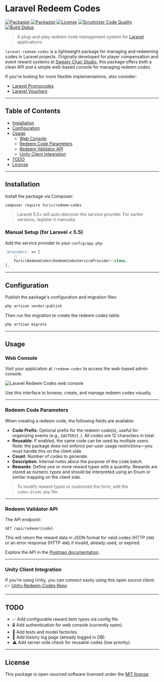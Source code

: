 
# Laravel Redeem Codes

[![Packagist](https://img.shields.io/packagist/v/furic/redeem-codes)](https://packagist.org/packages/furic/redeem-codes)
[![Packagist](https://img.shields.io/packagist/dt/furic/redeem-codes)](https://packagist.org/packages/furic/redeem-codes)
[![License](https://img.shields.io/github/license/furic/laravel-redeem-codes)](https://packagist.org/packages/furic/redeem-codes)
[![Scrutinizer Code Quality](https://scrutinizer-ci.com/g/furic/laravel-redeem-codes/badges/quality-score.png?b=main)](https://scrutinizer-ci.com/g/furic/laravel-redeem-codes/?branch=main)
[![Build Status](https://scrutinizer-ci.com/g/furic/laravel-redeem-codes/badges/build.png?b=main)](https://scrutinizer-ci.com/g/furic/laravel-redeem-codes/build-status/main)

> A plug-and-play redeem code management system for [Laravel](https://laravel.com/) applications.

`laravel-redeem-codes` is a lightweight package for managing and redeeming codes in Laravel projects. Originally developed for player compensation and event reward systems at [Sweaty Chair Studio](https://www.sweatychair.com), this package offers both a clean API and a simple web-based console for managing redeem codes.

If you're looking for more flexible implementations, also consider:
- [Laravel Promocodes](https://github.com/zgabievi/laravel-promocodes)
- [Laravel Vouchers](https://github.com/beyondcode/laravel-vouchers)

---

## Table of Contents

- [Installation](#installation)
- [Configuration](#configuration)
- [Usage](#usage)
  - [Web Console](#web-console)
  - [Redeem Code Parameters](#redeem-code-parameters)
  - [Redeem Validator API](#redeem-validator-api)
  - [Unity Client Integration](#unity-client-integration)
- [TODO](#todo)
- [License](#license)

---

## Installation

Install the package via Composer:

```bash
composer require furic/redeem-codes
```

> Laravel 5.5+ will auto-discover the service provider. For earlier versions, register it manually.

### Manual Setup (for Laravel < 5.5)

Add the service provider to your `config/app.php`:

```php
'providers' => [
    // ...
    Furic\RedeemCodes\RedeemCodesServiceProvider::class,
],
```

---

## Configuration

Publish the package's configuration and migration files:

```bash
php artisan vendor:publish
```

Then run the migration to create the redeem codes table:

```bash
php artisan migrate
```

---

## Usage

### Web Console

Visit your application at `/redeem-codes` to access the web-based admin console.

![Laravel Redeem Codes web console](https://www.richardfu.net/wp-content/uploads/laravel-redeem-codes-console.jpg)

Use this interface to browse, create, and manage redeem codes visually.

---

### Redeem Code Parameters

When creating a redeem code, the following fields are available:

- **Code Prefix**: Optional prefix for the redeem code(s), useful for organizing events (e.g., `EASTER23_`). All codes are 12 characters in total.
- **Reusable**: If enabled, the same code can be used by multiple users. Note: the package does not enforce per-user usage restrictions—you must handle this on the client side.
- **Count**: Number of codes to generate.
- **Description**: Internal notes about the purpose of the code batch.
- **Rewards**: Define one or more reward types with a quantity. Rewards are stored as numeric types and should be interpreted using an Enum or similar mapping on the client side.

> To modify reward types or customize the form, edit the `index.blade.php` file.

---

### Redeem Validator API

The API endpoint:

```
GET /api/redeem/{code}
```

This will return the reward data in JSON format for valid codes (HTTP `200`) or an error response (HTTP `400`) if invalid, already used, or expired.

Explore the API in the [Postman documentation](https://documenter.getpostman.com/view/2560814/TVmV6tm8#ea7b5c97-7ed2-40b9-91d0-a658a6088097).

---

### Unity Client Integration

If you're using Unity, you can connect easily using this open source client:
👉 [Unity-Redeem-Codes Repo](https://github.com/furic/Unity-Redeem-Codes)

---

## TODO

- ✅ Add configurable reward item types via config file.
- 🔒 Add authentication for web console (currently open).
- 🧪 Add tests and model factories.
- 📜 Add history log page (already logged in DB).
- ⚠ Add server-side check for reusable codes (low priority).

---

## License

This package is open-sourced software licensed under the [MIT license](https://github.com/furic/laravel-redeem-codes/blob/main/LICENSE).
